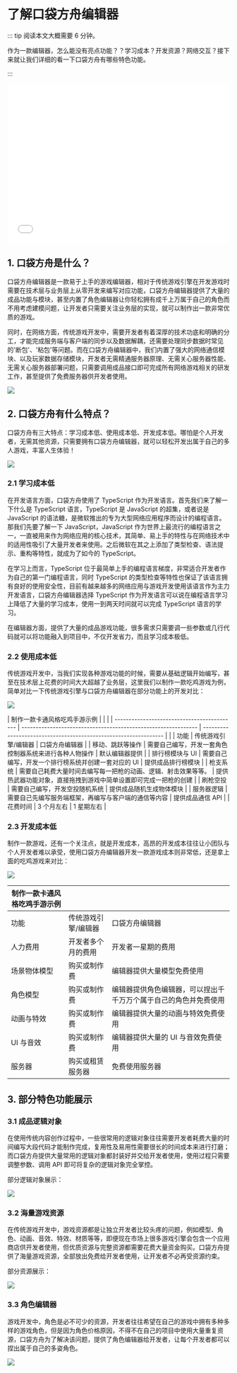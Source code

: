 # 了解口袋方舟编辑器

::: tip 阅读本文大概需要 6 分钟。

作为一款编辑器，怎么能没有亮点功能？？学习成本？开发资源？网络交互？接下来就让我们详细的看一下口袋方舟有哪些特色功能。

:::

<iframe sandbox="allow-scripts allow-downloads allow-same-origin allow-popups allow-presentation allow-forms" frameborder="0" draggable="false" allowfullscreen="" allow="encrypted-media;" referrerpolicy="" aha-samesite="" class="iframe-loaded" src="[https://www.bilibili.com/video/BV1BM411q7V9/](https://www.bilibili.com/video/BV1BM411q7V9/?vd_source=c94089b4804c1edb7b67c4629d433f6b)" style="border-radius: 7px; width: 100%; height: 360px;"></iframe>

## 1. 口袋方舟是什么？

口袋方舟编辑器是一款易于上手的游戏编辑器，相对于传统游戏引擎在开发游戏时需要在技术层与业务层上从零开发来编写对应功能，口袋方舟编辑器提供了大量的成品功能与模块，甚至内置了角色编辑器让你轻松拥有成千上万属于自己的角色而不用考虑建模问题，让开发者只需要关注业务层的实现，就可以制作出一款非常优质的游戏。

同时，在网络方面，传统游戏开发中，需要开发者有着深厚的技术功底和明确的分工，才能完成服务端与客户端的同步以及数据解耦，还需要处理同步数据时常见的'断包'、'粘包'等问题。而在口袋方舟编辑器中，我们内置了强大的网络通信模块、以及玩家数据存储模块，开发者无需精通服务器原理、无需关心服务器性能、无需关心服务器部署问题，只需要调用成品接口即可完成所有网络游戏相关的研发工作，甚至提供了免费服务器供开发者使用。

![](https://wstatic-a1.233leyuan.com/productdocs/static/boxcna7YtIwyfftIy2mhX0CCfhd.png)

## 2. 口袋方舟有什么特点？

口袋方舟有三大特点：学习成本低、使用成本低、开发成本低。哪怕是个人开发者，无需其他资源，只需要拥有口袋方舟编辑器，就可以轻松开发出属于自己的多人游戏，丰富人生体验！

![](https://wstatic-a1.233leyuan.com/productdocs/static/boxcnab4JChEE63Yp7au0lbsVwf.png)

### 2.1 学习成本低

在开发语言方面，口袋方舟使用了 TypeScript 作为开发语言。首先我们来了解一下什么是 TypeScript 语言，TypeScript 是 JavaScript 的超集，或者说是 JavaScript 的语法糖，是微软推出的专为大型网络应用程序而设计的编程语言。那我们先要了解一下 JavaScript，JavaScript 作为世界上最流行的编程语言之一，一直被用来作为网络应用的核心技术，其简单、易上手的特性与在网络技术中的适用性吸引了大量开发者来使用。之后微软在其之上添加了类型检查、语法提示、重构等特性，就成为了如今的 TypeScript。

在学习上而言，TypeScript 位于最简单上手的编程语言梯度，非常适合开发者作为自己的第一门编程语言，同时 TypeScript 的类型检查等特性也保证了该语言拥有良好的使用安全性，目前有越来越多的网络应用与游戏开发使用该语言作为主力开发语言，口袋方舟编辑器选择 TypeScript 作为开发语言可以说在编程语言学习上降低了大量的学习成本，使用一到两天时间就可以完成 TypeScript 语言的学习。

在编辑器方面，提供了大量的成品游戏功能，很多需求只需要调一些参数或几行代码就可以将功能融入到项目中，不仅开发省力，而且学习成本极低。

### 2.2 使用成本低

传统游戏开发中，当我们实现各种游戏功能的时候，需要从基础逻辑开始编写，甚至在技术层上花费的时间大大超越了业务层，这里我们以制作一款吃鸡游戏为例，简单对比一下传统游戏引擎与口袋方舟编辑器在部分功能上的开发对比：

![](https://wstatic-a1.233leyuan.com/productdocs/static/boxcnxVLuuzoaW7Gd8Q42MVnSLe.png)

| 制作一款卡通风格吃鸡手游示例                |                                                                |                                                                  |
| ------------------------------------------- | -------------------------------------------------------------- | ---------------------------------------------------------------- |                                                               |
| 功能                                        | 传统游戏引擎/编辑器                                            | 口袋方舟编辑器                                                   |
| 移动、跳跃等操作                            | 需要自己编写，开发一套角色控制器系统来进行各种人物操作         | 默认编辑器提供                                                   |
| 排行榜模块与 UI                             | 需要自己编写，开发一个排行榜系统并创建一套对应的 UI            | 提供成品排行榜模块                                               |
| 枪支系统                                    | 需要自己耗费大量时间去编写每一把枪的动画、逻辑、射击效果等等。 | 提供热武器功能对象，直接拖拽到游戏中简单设置即可完成一把枪的创建 |
| 刷枪空投                                    | 需要自己编写，开发空投随机系统                                 | 提供成品随机生成物体模块                                         |
| 服务器逻辑                                  | 需要自己先编写服务端框架，再编写与客户端的通信等内容           | 提供成品通信 API                                                 |
| 花费时间                                    | 3 个月左右                                                     | 1 星期左右                                                       |

### 2.3 开发成本低

制作一款游戏，还有一个关注点，就是开发成本，高昂的开发成本往往让小团队与个人开发者难以承受，使用口袋方舟编辑器开发一款游戏成本则非常低，还是拿上面的吃鸡游戏来对比：

![](https://wstatic-a1.233leyuan.com/productdocs/static/boxcne6V1GF2IdTpalXp9R4gmkf.png)

| 制作一款卡通风格吃鸡手游示例                |                     |                                                                  |
| ------------------------------------------- | ------------------- | ---------------------------------------------------------------- |
| 功能                                        | 传统游戏引擎/编辑器 | 口袋方舟编辑器                                                   |
| 人力费用                                    | 开发者多个月的费用  | 开发者一星期的费用                                               |
| 场景物体模型                                | 购买或制作费        | 编辑器提供大量模型免费使用                                       |
| 角色模型                                    | 购买或制作费        | 编辑器提供角色编辑器，可以捏出千千万万个属于自己的角色并免费使用 |
| 动画与特效                                  | 购买或制作费        | 编辑器提供大量的动画与特效免费使用                               |
| UI 与音效                                   | 购买或制作费        | 编辑器提供大量的 UI 与音效免费使用                               |
| 服务器                                      | 购买或租赁服务器    | 免费使用服务器                                                   |

## 3. 部分特色功能展示

### 3.1 成品逻辑对象

在使用传统内容创作过程中，一些很常用的逻辑对象往往需要开发者耗费大量的时间编写大段代码才能制作完成，复用性及易用性需要很长的时间成本来进行打磨；而口袋方舟提供大量常用的逻辑对象都封装好并交给开发者使用，使用过程只需要调整参数、调用 API 即可将复杂的逻辑对象完全掌控。

部分逻辑对象展示：

![](https://wstatic-a1.233leyuan.com/productdocs/static/boxcnuUFUxHbLgc054g74Z01K0f.png)

### 3.2 海量游戏资源

在传统游戏开发中，游戏资源都是让独立开发者比较头疼的问题，例如模型、角色、动画、音效、特效、材质等等，即便现在市场上很多游戏引擎会包含一个应用商店供开发者使用，但优质资源与完整资源都需要花费大量资金购买。口袋方舟提供了海量游戏资源，全部放出免费给开发者使用，让开发者不必再受资源约束。

部分资源展示：

![](https://wstatic-a1.233leyuan.com/productdocs/static/boxcnhyfGuHFvhTxurhCKZmriAL.png)

### 3.3 角色编辑器

游戏开发中，角色是必不可少的资源，开发者往往希望在自己的游戏中拥有多种多样的游戏角色，但是因为角色价格原因，不得不在自己的项目中使用大量重复资源，口袋方舟为了解决该问题，提供了角色编辑器给开发者，让每个开发者都可以捏出属于自己的多姿角色。

![](https://wstatic-a1.233leyuan.com/productdocs/static/boxcnLwp6D1gRrz7Y9xZqZrbCAg.png)
